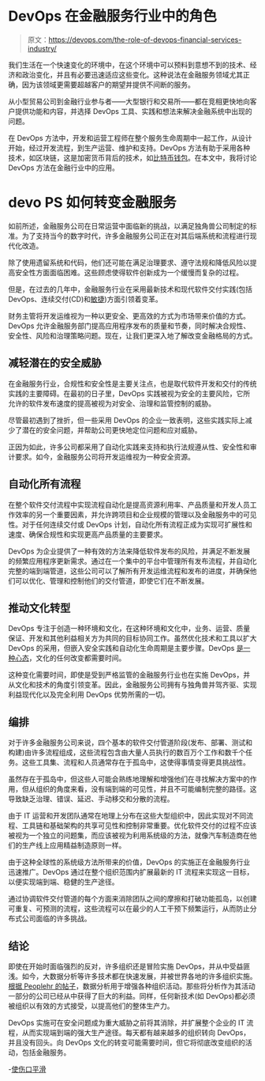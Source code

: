 # DevOps 在金融服务行业中的角色

> 原文：<https://devops.com/the-role-of-devops-financial-services-industry/>

我们生活在一个快速变化的环境中，在这个环境中可以预料到意想不到的技术、经济和政治变化，并且有必要迅速适应这些变化。这种说法在金融服务领域尤其正确，因为该领域更需要超越客户的期望并提供不间断的服务。

从小型贸易公司到金融行业参与者——大型银行和交易所——都在竞相更快地向客户提供功能和内容，并选择 DevOps 工具、实践和想法来解决金融系统中出现的问题。

在 DevOps 方法中，开发和运营工程师在整个服务生命周期中一起工作，从设计开始，经过开发流程，到生产运营、维护和支持。DevOps 方法有助于采用各种技术，如区块链，这是加密货币背后的技术，如[比特币钱包](https://paxful.com/bitcoin-wallet)。在本文中，我将讨论 DevOps 方法在金融行业中的应用。

# **devo PS 如何转变金融服务**

如前所述，金融服务公司在日常运营中面临新的挑战，以满足独角兽公司制定的标准。为了支持当今的数字时代，许多金融服务公司正在对其后端系统和流程进行现代化改造。

除了使用遗留系统和代码，他们还可能在满足治理要求、遵守法规和降低风险以提高安全性方面面临困难。这些顾虑使得软件创新成为一个缓慢而复杂的过程。

但是，在过去的几年中，金融服务行业在采用最新技术和现代软件交付实践(包括 DevOps、连续交付(CD)和[敏捷](https://tekslate.com/agile-training))方面引领着变革。

财务主管将开发运维视为一种以更安全、更高效的方式为市场带来价值的方式。DevOps 允许金融服务部门提高应用程序发布的质量和节奏，同时解决合规性、安全性、风险和治理策略问题。现在，让我们更深入地了解改变金融格局的方式。

## **减轻潜在的安全威胁**

在金融服务行业，合规性和安全性是主要关注点，也是取代软件开发和交付的传统实践的主要障碍。在最初的日子里，DevOps 实践被视为安全的主要风险，它所允许的软件发布速度的提高被视为对安全、治理和监管控制的威胁。

尽管最初遇到了挫折，但一些采用 DevOps 的企业一致表明，这些实践实际上减少了潜在的安全问题，并帮助公司更快地定位问题和应对威胁。

正因为如此，许多公司都采用了自动化实践来支持和执行法规遵从性、安全性和审计要求。如今，金融服务公司将开发运维视为一种安全资源。

## **自动化所有流程**

在整个软件交付流程中实现流程自动化是提高资源利用率、产品质量和开发人员工作效率的另一个重要因素，并允许跨项目和企业规模的管理以及金融服务中的可见性。对于任何连续交付或 DevOps 计划，自动化所有流程正成为实现可扩展性和速度、确保合规性和实现更高产品质量的主要要求。

DevOps 为企业提供了一种有效的方法来降低软件发布的风险，并满足不断发展的频繁应用程序更新需求。通过在一个集中的平台中管理所有发布流程，并自动化完整的端到端管道，这些公司可以了解所有开发运维流程和发布的进度，并确保他们可以优化、管理和控制他们的交付管道，即使它们在不断发展。

## **推动文化转型**

DevOps 专注于创造一种环境和文化，在这种环境和文化中，业务、运营、质量保证、开发和其他利益相关方为共同的目标协同工作。虽然优化技术和工具以扩大 DevOps 的采用，但嵌入安全实践和自动化生命周期是主要步骤。DevOps [是一种心态](https://tekslate.com/devops-training)，文化的任何改变都需要时间。

这种变化需要时间，即使是受到严格监管的金融服务行业也在实施 DevOps，并从文化和技术的角度引领变革。因此，金融服务公司拥有与独角兽并驾齐驱、实现利益现代化以及完全利用 DevOps 优势所需的一切。

## **编排**

对于许多金融服务公司来说，四个基本的软件交付管道阶段(发布、部署、测试和构建)由许多流程组成，这些流程包含由大量人员执行的数百万个工作和数千个任务。这些工具集、流程和人员通常存在于孤岛中，这使得事情变得更具挑战性。

虽然存在于孤岛中，但这些人可能会熟练地理解和增强他们在寻找解决方案中的作用，但从组织的角度来看，没有端到端的可见性，并且不可能编制完整的路径。这导致缺乏治理、错误、延迟、手动移交和分散的流程。

由于 IT 运营和开发团队通常在地理上分布在这些大型组织中，因此实现对不同流程、工具链和基础架构的共享可见性和控制非常重要。优化软件交付的过程不应该被视为一个独立的问题集，而应该被视为利用系统级的方法，就像汽车制造商在他们的生产线上应用精益制造原则一样。

由于这种全球性的系统级方法所带来的价值，DevOps 的实施正在金融服务行业迅速推广。DevOps 通过在整个组织范围内扩展最新的 IT 流程来实现这一目标，以便实现端到端、稳健的生产途径。

通过协调软件交付管道的每个方面来消除团队之间的摩擦和打破功能孤岛，以创建可重复、可预测的流程，这些流程可以在最少的人工干预下频繁运行，从而防止分布式公司面临的许多挑战。

## **结论**

即使在开始时面临强烈的反对，许多组织还是冒险实施 DevOps，并从中受益匪浅。如今，大数据分析等许多技术都在快速发展，并被世界各地的许多组织实施。[根据 Peoplehr 的帖子](https://www.peoplehr.com/blog/index.php/2016/04/29/time-to-use-data-to-improve-your-staffing/)，数据分析用于增强各种组织活动。那些将分析作为其活动一部分的公司已经从中获得了巨大的利益。同样，任何新技术(如 DevOps)都必须被组织以有效的方式接受，以提高他们的整体生产力。

DevOps 实施可在安全问题成为重大威胁之前将其消除，并扩展整个企业的 IT 流程，从而实现端到端的强大生产途径。每天都有越来越多的组织转向 DevOps，并且没有回头。向 DevOps 文化的转变可能需要时间，但它将彻底改变组织的活动，包括金融服务。

-[使伤口平滑](https://devops.com/author/sujata-rani/)